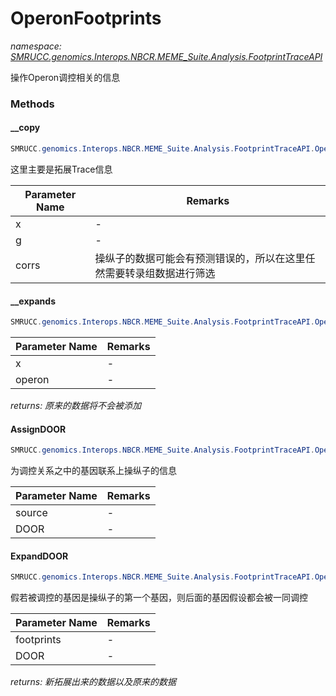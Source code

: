 ﻿# OperonFootprints
_namespace: [SMRUCC.genomics.Interops.NBCR.MEME_Suite.Analysis.FootprintTraceAPI](./index.md)_

操作Operon调控相关的信息



### Methods

#### __copy
```csharp
SMRUCC.genomics.Interops.NBCR.MEME_Suite.Analysis.FootprintTraceAPI.OperonFootprints.__copy(SMRUCC.genomics.Interops.NBCR.MEME_Suite.Analysis.GenomeMotifFootPrints.PredictedRegulationFootprint,SMRUCC.genomics.Assembly.DOOR.GeneBrief,SMRUCC.genomics.Analysis.RNA_Seq.Correlation2)
```
这里主要是拓展Trace信息

|Parameter Name|Remarks|
|--------------|-------|
|x|-|
|g|-|
|corrs|操纵子的数据可能会有预测错误的，所以在这里任然需要转录组数据进行筛选|


#### __expands
```csharp
SMRUCC.genomics.Interops.NBCR.MEME_Suite.Analysis.FootprintTraceAPI.OperonFootprints.__expands(SMRUCC.genomics.Interops.NBCR.MEME_Suite.Analysis.GenomeMotifFootPrints.PredictedRegulationFootprint,SMRUCC.genomics.Assembly.DOOR.Operon,SMRUCC.genomics.Analysis.RNA_Seq.Correlation2)
```


|Parameter Name|Remarks|
|--------------|-------|
|x|-|
|operon|-|


_returns: 原来的数据将不会被添加_

#### AssignDOOR
```csharp
SMRUCC.genomics.Interops.NBCR.MEME_Suite.Analysis.FootprintTraceAPI.OperonFootprints.AssignDOOR(System.Collections.Generic.IEnumerable{SMRUCC.genomics.Interops.NBCR.MEME_Suite.Analysis.GenomeMotifFootPrints.PredictedRegulationFootprint},SMRUCC.genomics.Assembly.DOOR.DOOR)
```
为调控关系之中的基因联系上操纵子的信息

|Parameter Name|Remarks|
|--------------|-------|
|source|-|
|DOOR|-|


#### ExpandDOOR
```csharp
SMRUCC.genomics.Interops.NBCR.MEME_Suite.Analysis.FootprintTraceAPI.OperonFootprints.ExpandDOOR(System.Collections.Generic.IEnumerable{SMRUCC.genomics.Interops.NBCR.MEME_Suite.Analysis.GenomeMotifFootPrints.PredictedRegulationFootprint},SMRUCC.genomics.Assembly.DOOR.DOOR,SMRUCC.genomics.Analysis.RNA_Seq.Correlation2,System.Double)
```
假若被调控的基因是操纵子的第一个基因，则后面的基因假设都会被一同调控

|Parameter Name|Remarks|
|--------------|-------|
|footprints|-|
|DOOR|-|


_returns: 新拓展出来的数据以及原来的数据_



